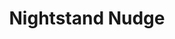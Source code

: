 ---
  id: "9740"
  fieldLayoutId: "89"
  uid: "02eb2b00-5e8b-42ac-b15f-c92be7456fd4"
  enabled: "1"
  archived: "0"
  dateCreated: "2018-07-10 07:24:38"
  dateUpdated: "2019-01-28 02:47:26"
  siteSettingsId: "9740"
  slug: "nightstand-nudge"
  siteId: "1"
  uri: "patterns/else/entry/nightstand-nudge"
  enabledForSite: "1"
  sectionId: "2"
  typeId: "2"
  authorId: "1"
  postdateCreated: "2018-07-10 14:00:00"
  expirydateCreated: null
  contentId: "9736"
  title: "Nightstand Nudge"
  field_allColorsComputed: null
  field_allColorsComputedIllustration: null
  field_allColorsComputedThumbnail: null
  field_appDescription: null
  field_appDescriptionSentiment: null
  field_audio: "0"
  field_authorFaq: null
  field_bgThumbPosition: "right center"
  field_body: null
  field_captureSize: null
  field_categoriesRaw: "discoverability,\ndelight,\nreducing friction"
  field_categoryInPlainText: null
  field_coldThumbTransform: null
  field_colorPalette: null
  field_contributorName: null
  field_contributorUrl: null
  field_coverColor: null
  field_dominantColor: null
  field_externalContributor: "0"
  field_fetchWebsiteData: null
  field_fullName: null
  field_gfycatSource: null
  field_gif: "0"
  field_gumletUrl: null
  field_gumletUrlNoPreParse: null
  field_howHelps: "<p><strong>Delight, Discoverability and Reducing Friction.</strong></p>\n<p>Apple products are known to have an incredible amount of detail and a broad range of surprising and delightful features in their products. </p>\n<p>In this case, Apple provides a significant interaction that is both delightful, and quickly discoverable.</p>\n<p>Since any small vibration or movement will light up the screen, the \"tap nudge\" functionality would be discovered almost by mistake. </p>\n<p>This decreases the amount of knowledge necessary by a user to learn about the Standnight mode and would likely increase the engagement with the watch by completely reducing the interactive barrier that is usually needed to manipulate a personal electronic device.</p>"
  field_howWorks: "<p>The Apple Watch features a particular mode called Standnight mode. As described by Apple, the Standnight mode is a feature that works when the watch is charging, and it allows the user to see the date and time, along with the current charge and active alarms.</p>\n<p>To activate it, the user only needs to connect the watch, and it will go automatically into Nightstand mode.</p>\n<p>To light up the display and see all the available information, the user can press any of the buttons or touch the screen. However, the watch will also light up if the user taps (or even lightly rubs) on the surface in which the watch is laying down.</p>"
  field_iconColors: null
  field_iconComputedColors: null
  field_illustrationSource: null
  field_imagePathRaw: "https://s3-us-west-2.amazonaws.com/waveguideio/captures/waves/watch-nightstand-mode-hero.jpg"
  field_imageTextOcr: null
  field_depthArticleBody: null
  field_lpSentimentScore: null
  field_lpUrl: null
  field_mediaEmbed: null
  field_mobileId: null
  field_mobileShotSrc: null
  field_newsObject: null
  field_pageFetchJsonString: null
  field_patternSrc: "Apple Watch"
  field_platformRaw: "Else"
  field_qualityDescription: null
  field_rawResponse: null
  field_readingDuration: null
  field_readingDurationSeconds: null
  field_readingEaseLevel: null
  field_readingEaseScore: null
  field_references: null
  field_screenshotColors: null
  field_screenshotComputedColors: null
  field_sourceFromArchive: null
  field_strategyDescription: null
  field_thumbColors: null
  field_thumbVideoUrl: null
  field_webDescription: null
  field_webTitle: null
  field_what: "<p>This a solution found in the Apple Watch. When in Standnight mode, the Apple Watch will turn on its screen if the user lightly taps the surface in which is resting.</p>"
  root: null
  lft: null
  rgt: null
  level: null
  structureId: null
  layout: layouts/post.njk
---